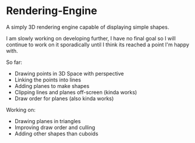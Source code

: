 # Rendering-Engine
A simply 3D rendering engine capable of displaying simple shapes. 

I am slowly working on developing further, I have no final goal so I will continue to work on it sporadically until I think its reached a point I'm happy with.

So far:
- Drawing points in 3D Space with perspective
- Linking the points into lines
- Adding planes to make shapes
- Clipping lines and planes off-screen (kinda works)
- Draw order for planes (also kinda works)

Working on:
- Drawing planes in triangles
- Improving draw order and culling
- Adding other shapes than cuboids
  
